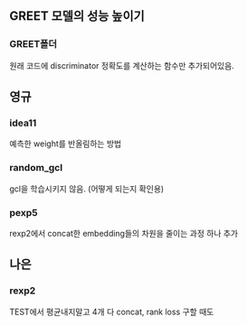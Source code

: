 ## GREET 모델의 성능 높이기
### GREET폴더
원래 코드에 discriminator 정확도를 계산하는 함수만 추가되어있음.

## 영규
### idea11
예측한 weight를 반올림하는 방법

### random_gcl
gcl을 학습시키지 않음. (어떻게 되는지 확인용)

### pexp5
rexp2에서 concat한 embedding들의 차원을 줄이는 과정 하나 추가

## 나은
### rexp2
TEST에서 평균내지말고 4개 다 concat, rank loss 구할 때도